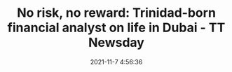 ---
"title": "No risk, no reward: Trinidad-born financial analyst on life in Dubai - TT Newsday"
"date": "2021-11-7 4:56:36"
"feed_name": "GOOGLENEWSDRILLING"
"feed_website": "https://news.google.com/search?q=drilling%2Bincident&hl=en-US&gl=US&ceid=US:en"
"feed_rss": "https://news.google.com/rss/search?q=drilling%2Bincident&hl=en-US&gl=US&ceid=US:en"
"link": "https://newsday.co.tt/2021/11/07/no-risk-no-reward-trinidad-born-financial-analyst-on-life-in-dubai/"
"source": "{'href': 'https://newsday.co.tt', 'title': 'TT Newsday'}"
"file": "_posts/2021-1-1-108660f31fabc81dc8b862b2df6be40d3ca4b7a2.md"
"accident": "0"
"drilling": "0"
"dead": "0"
"injured": "0"
"arrested": "0"
"place": "unknown place"
"where": "unknown site"
"causes": "unknown"
"place_uri": "unknown place"
---